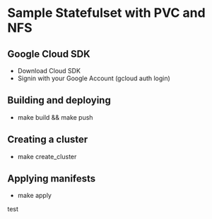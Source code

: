 # Sample Statefulset with PVC and NFS


## Google Cloud SDK

* Download Cloud SDK
* Signin with your Google Account (gcloud auth login)

## Building and deploying

* make build && make push

## Creating a cluster

* make create_cluster

## Applying manifests

* make apply

test